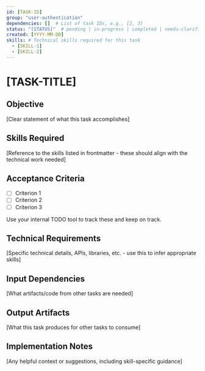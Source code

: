 ```yaml
---
id: [TASK-ID]
group: "user-authentication"
dependencies: []  # List of task IDs, e.g., [2, 3]
status: "[STATUS]"  # pending | in-progress | completed | needs-clarification
created: [YYYY-MM-DD]
skills: # Technical skills required for this task
  - [SKILL-1]
  - [SKILL-2]
---
```

# [TASK-TITLE]

## Objective
[Clear statement of what this task accomplishes]

## Skills Required
[Reference to the skills listed in frontmatter - these should align with the technical work needed]

## Acceptance Criteria
- [ ] Criterion 1
- [ ] Criterion 2
- [ ] Criterion 3

Use your internal TODO tool to track these and keep on track.

## Technical Requirements
[Specific technical details, APIs, libraries, etc. - use this to infer appropriate skills]

## Input Dependencies
[What artifacts/code from other tasks are needed]

## Output Artifacts
[What this task produces for other tasks to consume]

## Implementation Notes
[Any helpful context or suggestions, including skill-specific guidance]
